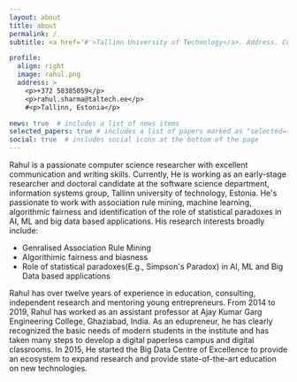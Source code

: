 ```yaml
---
layout: about
title: about
permalink: /
subtitle: <a href='#'>Tallinn University of Technology</a>. Address. Contacts. Moto. Etc.

profile:
  align: right
  image: rahul.png
  address: >
    <p>+372 58385059</p>
    <p>rahul.sharma@taltech.ee</p>
    #<p>Tallinn, Estonia</p>

news: true  # includes a list of news items
selected_papers: true # includes a list of papers marked as "selected={true}"
social: true  # includes social icons at the bottom of the page
---
```

Rahul is a passionate computer science researcher with excellent communication and writing skills. Currently, He is working as an early-stage researcher and doctoral candidate at the software science department, information systems group, Tallinn university of technology, Estonia. He's passionate to work with association rule mining, machine
learning, algorithmic fairness and identification of the role of statistical paradoxes in AI, ML and big data based applications. His research interests broadly include:

<ul>
  <li>Genralised Association Rule Mining</li>
  <li>Algorithimic fairness and biasness</li>
  <li>Role of statistical paradoxes(E.g., Simpson's Paradox) in AI, ML and Big Data based applications</li>
</ul>

Rahul has over twelve years of experience in education, consulting, independent research and mentoring young entrepreneurs. From 2014 to 2019, Rahul has worked as an assistant
professor at Ajay Kumar Garg Engineering College, Ghaziabad, India. As an edupreneur, he has clearly recognized the basic needs of modern students in the institute and has taken
many steps to develop a digital paperless campus and digital classrooms. In 2015, He started the Big Data Centre of Excellence to provide an ecosystem to expand research and provide state-of-the-art education on new technologies.
